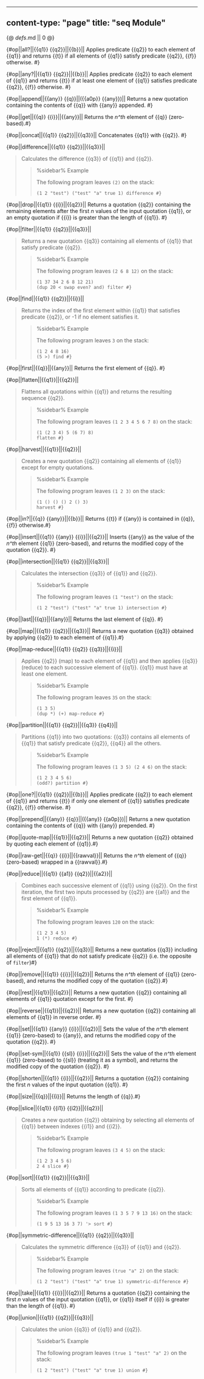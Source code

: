 -----
content-type: "page"
title: "seq Module"
-----
{@ _defs_.md || 0 @}

{#op||all?||{{q1}} {{q2}}||{{b}}||
Applies predicate {{q2}} to each element of {{q1}} and returns {{t}} if all elements of {{q1}} satisfy predicate {{q2}}, {{f}} otherwise. #}

{#op||any?||{{q1}} {{q2}}||{{b}}||
Applies predicate {{q2}} to each element of {{q1}} and returns {{t}} if at least one element of {{q1}} satisfies predicate {{q2}}, {{f}} otherwise. #}

{#op||append||{{any}} {{q}}||({{a0p}} {{any}})||
Returns a new quotation containing the contents of {{q}} with {{any}} appended. #}

{#op||get||{{q}} {{i}}||{{any}}||
Returns the _n^th_ element of {{q}} (zero-based).#}

{#op||concat||{{q1}} {{q2}}||{{q3}}||
Concatenates {{q1}} with {{q2}}. #}

{#op||difference||{{q1}} {{q2}}||{{q3}}||
> Calculates the difference {{q3}} of {{q1}} and {{q2}}.
>
> > %sidebar%
> > Example
> > 
> > The following program leaves `(2)` on the stack:
> > 
> >     (1 2 "test") ("test" "a" true 1) difference #}

{#op||drop||{{q1}} {{i}}||{{q2}}||
Returns a quotation {{q2}} containing the remaining elements after the first _n_ values of the input quotation {{q1}}, or an empty quotation if {{i}} is greater than the length of {{q1}}. #}

{#op||filter||{{q1}} {{q2}}||{{q3}}||
> Returns a new quotation {{q3}} containing all elements of {{q1}} that satisfy predicate {{q2}}.
> 
> > %sidebar%
> > Example
> > 
> > The following program leaves `(2 6 8 12)` on the stack:
> > 
> >     (1 37 34 2 6 8 12 21) 
> >     (dup 20 < swap even? and) filter #}

{#op||find||{{q1}} {{q2}}||{{i}}||
> Returns the index of the first element within {{q1}} that satisfies predicate {{q2}}, or -1 if no element satisfies it.
> 
> > %sidebar%
> > Example
> > 
> > The following program leaves `3` on the stack:
> > 
> >     (1 2 4 8 16) 
> >     (5 >) find #}

{#op||first||{{q}}||{{any}}||
Returns the first element of {{q}}. #}

{#op||flatten||{{q1}}||{{q2}}||
> Flattens all quotations within {{q1}} and returns the resulting sequence {{q2}}.
> 
> > %sidebar%
> > Example
> > 
> > The following program leaves `(1 2 3 4 5 6 7 8)` on the stack:
> > 
> >     (1 (2 3 4) 5 (6 7) 8) 
> >     flatten #}

{#op||harvest||{{q1}}||{{q2}}||
> Creates a new quotation {{q2}} containing all elements of {{q1}} except for empty quotations.
> 
> > %sidebar%
> > Example
> > 
> > The following program leaves `(1 2 3)` on the stack:
> > 
> >     (1 () () () 2 () 3) 
> >     harvest #}

{#op||in?||{{q}} {{any}}||{{b}}||
Returns {{t}} if {{any}} is contained in {{q}}, {{f}} otherwise.#}

{#op||insert||{{q1}} {{any}} {{i}}||{{q2}}||
Inserts {{any}} as the value of the _n^th_ element {{q1}} (zero-based), and returns the modified copy of the quotation {{q2}}. #}

{#op||intersection||{{q1}} {{q2}}||{{q3}}||
> Calculates the intersection {{q3}} of {{q1}} and {{q2}}.
>
> > %sidebar%
> > Example
> > 
> > The following program leaves `(1 "test")` on the stack:
> > 
> >     (1 2 "test") ("test" "a" true 1) intersection #}

{#op||last||{{q}}||{{any}}||
Returns the last element of {{q}}. #}

{#op||map||{{q1}} {{q2}}||{{q3}}||
Returns a new quotation {{q3}} obtained by applying {{q2}} to each element of {{q1}}.#}

{#op||map-reduce||{{q1}} {{q2}} {{q3}}||{{i}}||
> Applies {{q2}} (map) to each element of {{q1}} and then applies {{q3}} (reduce) to each successive element of {{q1}}. {{q1}} must have at least one element.
> 
> > %sidebar%
> > Example
> > 
> > The following program leaves `35` on the stack:
> > 
> >     (1 3 5) 
> >     (dup *) (+) map-reduce #}

{#op||partition||{{q1}} {{q2}}||{{q3}} {{q4}}||
> Partitions {{q1}} into two quotations: {{q3}} contains all elements of {{q1}} that satisfy predicate {{q2}}, {{q4}} all the others.
> 
> > %sidebar%
> > Example
> > 
> > The following program leaves `(1 3 5) (2 4 6)` on the stack:
> > 
> >     (1 2 3 4 5 6) 
> >     (odd?) partition #}

{#op||one?||{{q1}} {{q2}}||{{b}}||
Applies predicate {{q2}} to each element of {{q1}} and returns {{t}} if only one element of {{q1}} satisfies predicate {{q2}}, {{f}} otherwise. #}

{#op||prepend||{{any}} {{q}}||({{any}} {{a0p}})||
Returns a new quotation containing the contents of {{q}} with {{any}} prepended. #}

{#op||quote-map||{{q1}}||{{q2}}||
Returns a new quotation {{q2}} obtained by quoting each element of {{q1}}.#}

{#op||raw-get||{{q}} {{i}}||{{rawval}}||
Returns the _n^th_ element of {{q}} (zero-based) wrapped in a {{rawval}}.#}

{#op||reduce||{{q1}} {{a1}} {{q2}}||{{a2}}||
> Combines each successive element of {{q1}} using {{q2}}. On the first iteration, the first two inputs processed by {{q2}} are {{a1}} and the first element of {{q1}}.
> 
> > %sidebar%
> > Example
> > 
> > The following program leaves `120` on the stack:
> > 
> >     (1 2 3 4 5) 
> >     1 (*) reduce #}

{#op||reject||{{q1}} {{q2}}||{{q3}}||
Returns a new quotatios {{q3}} including all elements of {{q1}} that do not satisfy predicate {{q2}} (i.e. the opposite of `filter`)#}

{#op||remove||{{q1}} {{i}}||{{q2}}||
Returns the _n^th_ element of {{q1}} (zero-based), and returns the modified copy of the quotation {{q2}}.#}

{#op||rest||{{q1}}||{{q2}}||
Returns a new quotation {{q2}} containing all elements of {{q1}} quotation except for the first. #}

{#op||reverse||{{q1}}||{{q2}}||
Returns a new quotation {{q2}} containing all elements of {{q1}} in reverse order. #}

{#op||set||{{q1}} {{any}} {{i}}||{{q2}}||
Sets the value of the _n^th_ element {{q1}} (zero-based) to {{any}}, and returns the modified copy of the quotation {{q2}}. #}

{#op||set-sym||{{q1}} {{sl}} {{i}}||{{q2}}||
Sets the value of the _n^th_ element {{q1}} (zero-based) to {{sl}} (treating it as a symbol), and returns the modified copy of the quotation {{q2}}. #}

{#op||shorten||{{q1}} {{i}}||{{q2}}||
Returns a quotation {{q2}} containing the first _n_ values of the input quotation {{q1}}. #}

{#op||size||{{q}}||{{i}}||
Returns the length of {{q}}.#}

{#op||slice||{{q1}} {{i1}} {{i2}}||{{q2}}||
> Creates a new quotation {{q2}} obtaining by selecting all elements of {{q1}} between indexes {{i1}} and {{i2}}.
> 
> > %sidebar%
> > Example
> > 
> > The following program leaves `(3 4 5)` on the stack:
> > 
> >     (1 2 3 4 5 6) 
> >     2 4 slice #}

{#op||sort||{{q1}} {{q2}}||{{q3}}||
> Sorts all elements of {{q1}} according to predicate {{q2}}. 
> 
> > %sidebar%
> > Example
> > 
> > The following program leaves `(1 3 5 7 9 13 16)` on the stack:
> > 
> >     (1 9 5 13 16 3 7) '> sort #}

{#op||symmetric-difference||{{q1}} {{q2}}||{{q3}}||
> Calculates the symmetric difference {{q3}} of {{q1}} and {{q2}}.
>
> > %sidebar%
> > Example
> > 
> > The following program leaves `(true "a" 2)` on the stack:
> > 
> >     (1 2 "test") ("test" "a" true 1) symmetric-difference #}

{#op||take||{{q1}} {{i}}||{{q2}}||
Returns a quotation {{q2}} containing the first _n_ values of the input quotation {{q1}}, or {{q1}} itself if {{i}} is greater than the length of {{q1}}. #}

{#op||union||{{q1}} {{q2}}||{{q3}}||
> Calculates the union {{q3}} of {{q1}} and {{q2}}.
>
> > %sidebar%
> > Example
> > 
> > The following program leaves `(true 1 "test" "a" 2)` on the stack:
> > 
> >     (1 2 "test") ("test" "a" true 1) union #}
